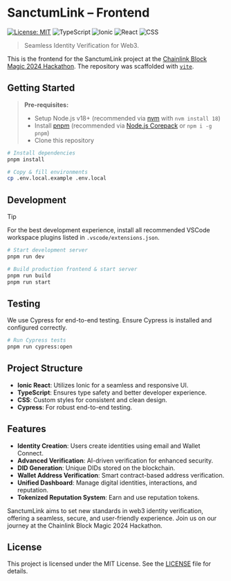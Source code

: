 
# SanctumLink – Frontend

[![License: MIT](https://img.shields.io/badge/License-MIT-yellow.svg)](https://opensource.org/licenses/MIT)
![TypeScript](https://img.shields.io/badge/Typescript-blue)
![Ionic](https://img.shields.io/badge/Ionic-lightgray)
![React](https://img.shields.io/badge/React-blue)
![CSS](https://img.shields.io/badge/CSS-blue)

> Seamless Identity Verification for Web3.

This is the frontend for the SanctumLink project at the [Chainlink Block Magic 2024 Hackathon](https://chain.link/hackathon). The repository was scaffolded with [`vite`](https://vitejs.dev/).

## Getting Started

> **Pre-requisites:**
>
> - Setup Node.js v18+ (recommended via [nvm](https://github.com/nvm-sh/nvm) with `nvm install 18`)
> - Install [pnpm](https://pnpm.io/installation) (recommended via [Node.js Corepack](https://nodejs.org/api/corepack.html) or `npm i -g pnpm`)
> - Clone this repository

```bash
# Install dependencies
pnpm install

# Copy & fill environments
cp .env.local.example .env.local
```

## Development

> [!TIP]  
> For the best development experience, install all recommended VSCode workspace plugins listed in `.vscode/extensions.json`.

```bash
# Start development server
pnpm run dev

# Build production frontend & start server
pnpm run build
pnpm run start
```

## Testing

We use Cypress for end-to-end testing. Ensure Cypress is installed and configured correctly.

```bash
# Run Cypress tests
pnpm run cypress:open
```

## Project Structure

- **Ionic React**: Utilizes Ionic for a seamless and responsive UI.
- **TypeScript**: Ensures type safety and better developer experience.
- **CSS**: Custom styles for consistent and clean design.
- **Cypress**: For robust end-to-end testing.

## Features

- **Identity Creation**: Users create identities using email and Wallet Connect.
- **Advanced Verification**: AI-driven verification for enhanced security.
- **DID Generation**: Unique DIDs stored on the blockchain.
- **Wallet Address Verification**: Smart contract-based address verification.
- **Unified Dashboard**: Manage digital identities, interactions, and reputation.
- **Tokenized Reputation System**: Earn and use reputation tokens.

SanctumLink aims to set new standards in web3 identity verification, offering a seamless, secure, and user-friendly experience. Join us on our journey at the Chainlink Block Magic 2024 Hackathon.

## License

This project is licensed under the MIT License. See the [LICENSE](LICENSE) file for details.
